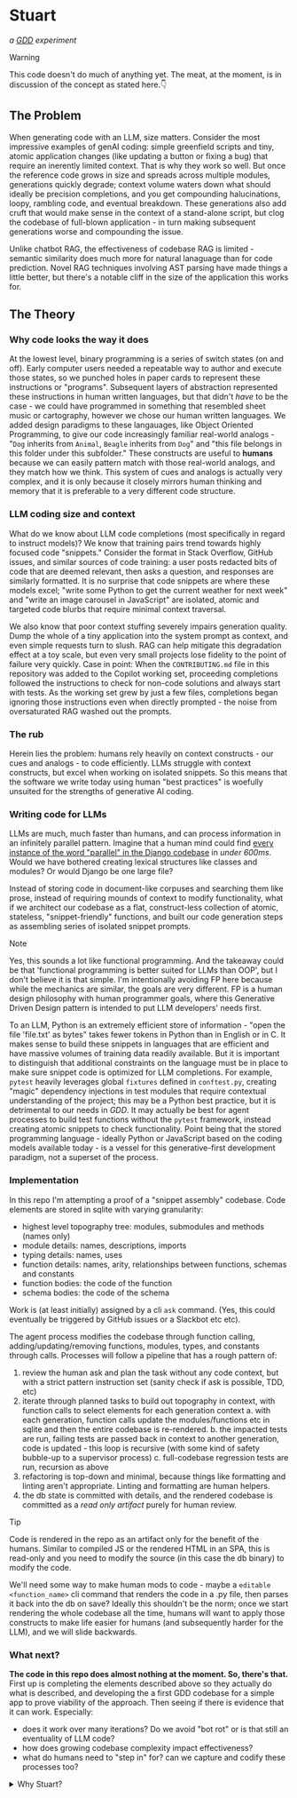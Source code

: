 # Stuart
_a [GDD](https://pirate.baby/posts/generative_driven_design/) experiment_


>[!WARNING]
> This code doesn't do much of anything yet. The meat, at the moment, is in discussion of the concept as stated here.👇

## The Problem
When generating code with an LLM, size matters. Consider the most impressive examples of genAI coding: simple greenfield scripts and tiny, atomic application changes (like updating a button or fixing a bug) that require an inerently limited context. That is why they work so well. But once the reference code grows in size and spreads across multiple modules, generations quickly degrade; context volume waters down what should ideally be precision completions, and you get compounding halucinations, loopy, rambling code, and eventual breakdown. These generations also add cruft that would make sense in the context of a stand-alone script, but clog the codebase of full-blown application - in turn making subsequent generations worse and compounding the issue.

Unlike chatbot RAG, the effectiveness of codebase RAG is limited - semantic similarity does much more for natural lanaguage than for code prediction. Novel RAG techniques involving AST parsing have made things a little better, but there's a notable cliff in the size of the application this works for.

## The Theory

### Why code looks the way it does
At the lowest level, binary programming is a series of switch states (on and off). Early computer users needed a repeatable way to author and execute those states, so we punched holes in paper cards to represent these instructions or "programs". Subsequent layers of abstraction represented these instructions in human written languages, but that didn't _have_ to be the case - we could have programmed in something that resembled sheet music or cartography, however we chose our human written languages. We added design paradigms to these langauages, like Object Oriented Programming, to give our code increasingly familiar real-world analogs - "`Dog` inherits from `Animal`, `Beagle` inherits from `Dog`" and "this file belongs in this folder under this subfolder." These constructs are useful to **humans** because we can easily pattern match with those real-world analogs, and they match how we think. This system of cues and analogs is actually very complex, and it is only because it closely mirrors human thinking and memory that it is preferable to a very different code structure.

### LLM coding size and context
What do we know about LLM code completions (most specifically in regard to instruct models)? We know that training pairs trend towards highly focused code "snippets." Consider the format in Stack Overflow, GitHub issues, and similar sources of code training: a user posts redacted bits of code that are deemed relevant, then asks a question, and responses are similarly formatted. It is no surprise that code snippets are where these models excel; "write some Python to get the current weather for next week" and "write an image carousel in JavaScript" are isolated, atomic and targeted code blurbs that require minimal context traversal.

We also know that poor context stuffing severely impairs generation quality. Dump the whole of a tiny application into the system prompt as context, and even simple requests turn to slush. RAG can help mitigate this degradation effect at a toy scale, but even very small projects lose fidelity to the point of failure very quickly. Case in point: When the `CONTRIBUTING.md` file in this repository was added to the Copilot working set, proceeding completions followed the instructions to check for non-code solutions and always start with tests. As the working set grew by just a few files, completions began ignoring those instructions even when directly prompted - the noise from oversaturated RAG washed out the prompts.

### The rub
Herein lies the problem: humans rely heavily on context constructs - our cues and analogs - to code efficiently. LLMs struggle with context constructs, but excel when working on isolated snippets. So this means that the software we write today using human "best practices" is woefully unsuited for the strengths of generative AI coding.

### Writing code for LLMs
LLMs are much, much faster than humans, and can process information in an infinitely parallel pattern. Imagine that a human mind could find [every instance of the word "parallel" in the Django codebase](https://github.com/search?q=repo%3Adjango%2Fdjango%20parallel&type=code) in _under 600ms_. Would we have bothered creating lexical structures like classes and modules? Or would Django be one large file?

Instead of storing code in document-like corpuses and searching them like prose, instead of requiring mounds of context to modify functionality, what if we architect our codebase as a flat, construct-less collection of atomic, stateless, "snippet-friendly" functions, and built our code generation steps as assembling series of isolated snippet prompts.

> [!NOTE]
> Yes, this sounds a lot like functional programming. And the takeaway could be that 'functional programming is better suited for LLMs than OOP', but I don't believe it is that simple. I'm intentionally avoiding FP here because while the mechanics are similar, the goals are very different. FP is a human design philosophy with human programmer goals, where this Generative Driven Design pattern is intended to put LLM developers' needs first.

To an LLM, Python is an extremely efficient store of information - "open the file 'file.txt' as bytes" takes fewer tokens in Python than in English or in C. It makes sense to build these snippets in languages that are efficient and have massive volumes of training data readily available. But it is important to distinguish that additional constraints on the language must be in place to make sure snippet code is optimized for LLM completions. For example, `pytest` heavily leverages global `fixtures` defined in `conftest.py`, creating "magic" dependency injections in test modules that require contextual understanding of the project; this may be a Python best practice, but it is detrimental to our needs in _GDD_. It may actually be best for agent processes to build test functions without the `pytest` framework, instead creating atomic snippets to check functionality. Point being that the stored programming language - ideally Python or JavaScript based on the coding models available today - is a vessel for this generative-first development paradigm, not a superset of the process.

### Implementation
In this repo I'm attempting a proof of a "snippet assembly" codebase. Code elements are stored in sqlite with varying granularity:
  - highest level topography tree: modules, submodules and methods (names only)
  - module details: names, descriptions, imports
  - typing details: names, uses
  - function details: names, arity, relationships between functions, schemas and constants
  - function bodies: the code of the function
  - schema bodies: the code of the schema

Work is (at least initially) assigned by a cli `ask` command. (Yes, this could eventually be triggered by GitHub issues or a Slackbot etc etc).

The agent process modifies the codebase through function calling, adding/updating/removing functions, modules, types, and constants through calls.
Processes will follow a pipeline that has a rough pattern of:
1. review the human ask and plan the task without any code context, but with a strict pattern instruction set (sanity check if ask is possible, TDD, etc)
2. iterate through planned tasks to build out topography in context, with function calls to select elements for each generation context
  a. with each generation, function calls update the modules/functions etc in sqlite and then the entire codebase is re-rendered.
  b. the impacted tests are run, failing tests are passed back in context to another generation, code is updated - this loop is recursive (with some kind of safety bubble-up to a supervisor process)
  c. full-codebase regression tests are run, recursion as above
3. refactoring is top-down and minimal, because things like formatting and linting aren't appropriate. Linting and formatting are human helpers.
3. the db state is committed with details, and the rendered codebase is committed as a _read only artifact_ purely for human review.

> [!TIP]
> Code is rendered in the repo as an artifact only for the benefit of the humans. Similar to compiled JS or the rendered HTML in an SPA, this is read-only and you need to modify the source (in this case the db binary) to modify the code.

We'll need some way to make human mods to code - maybe a `editable <function_name>` cli command that renders the code in a .py file, then parses it back into the db on save? Ideally this shouldn't be the norm; once we start rendering the whole codebase all the time, humans will want to apply those constructs to make life easier for humans (and subsequently harder for the LLM), and we will slide backwards.

### What next?
**The code in this repo does almost nothing at the moment. So, there's that.**
First up is completing the elements described above so they actually do what is described, and developing the a first GDD codebase for a simple app to prove viability of the approach. Then seeing if there is evidence that it can work. Especially:
- does it work over many iterations? Do we avoid "bot rot" or is that still an eventuality of LLM code?
- how does growing codebase complexity impact effectiveness?
- what do humans need to "step in" for? can we capture and codify these processes too?


<details>
<summary>Why Stuart?</summary>
<img alt="Stuart from MadTV" src="https://media0.giphy.com/media/czZlH3xg1Ul2w/giphy.gif?cid=6c09b952811227g3c0p6f02kcndisopi0z8019a9a9kab7h6&ep=v1_gifs_search&rid=giphy.gif&ct=g"/>

This is what every AI coding agent feels like to me at some level.
</details>
